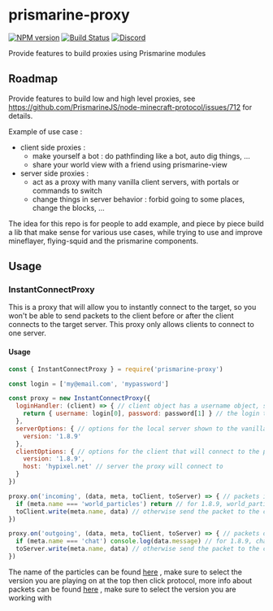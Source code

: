 # prismarine-proxy

[![NPM version](https://img.shields.io/npm/v/prismarine-proxy.svg)](http://npmjs.com/package/prismarine-proxy)
[![Build Status](https://github.com/PrismarineJS/prismarine-proxy/workflows/CI/badge.svg)](https://github.com/PrismarineJS/prismarine-proxy/actions?query=workflow%3A%22CI%22)
[![Discord](https://img.shields.io/badge/chat-on%20discord-brightgreen.svg)](https://discord.gg/GsEFRM8)

Provide features to build proxies using Prismarine modules

## Roadmap

Provide features to build low and high level proxies, see https://github.com/PrismarineJS/node-minecraft-protocol/issues/712 for details.

Example of use case :
* client side proxies :
  * make yourself a bot : do pathfinding like a bot, auto dig things, ...
  * share your world view with a friend using prismarine-view
* server side proxies :
  * act as a proxy with many vanilla client servers, with portals or commands to switch
  * change things in server behavior : forbid going to some places, change the blocks, ...

The idea for this repo is for people to add example, and piece by piece build a lib that make sense for various use cases, while trying to use
and improve mineflayer, flying-squid and the prismarine components.

## Usage

### InstantConnectProxy

This is a proxy that will allow you to instantly connect to the target, so you won't be able to send packets to the client before or after the client connects to the target server. This proxy only allows clients to connect to one server.

#### Usage

```js
const { InstantConnectProxy } = require('prismarine-proxy')

const login = ['my@email.com', 'mypassword']

const proxy = new InstantConnectProxy({
  loginHandler: (client) => { // client object has a username object, so you can store usernames with their respective logins
    return { username: login[0], password: password[1] } // the login the proxy will connect to the server with
  },
  serverOptions: { // options for the local server shown to the vanilla client
    version: '1.8.9'
  },
  clientOptions: { // options for the client that will connect to the proxied server
    version: '1.8.9',
    host: 'hypixel.net' // server the proxy will connect to
  }
})

proxy.on('incoming', (data, meta, toClient, toServer) => { // packets incoming from the server to the client
  if (meta.name === 'world_particles') return // for 1.8.9, world_particles is the packet that contains particles, so by returning here, the client connected to the proxy won't get any particles
  toClient.write(meta.name, data) // otherwise send the packet to the client
})

proxy.on('outgoing', (data, meta, toClient, toServer) => { // packets outgoing from the client to the server
  if (meta.name === 'chat') console.log(data.message) // for 1.8.9, chat is the packet that the client sends to send a chat message to the server, so by using console.log, we can sniff the message before it hits the server, and even return early so it wouldn't hit the server
  toServer.write(meta.name, data) // otherwise send the packet to the client
})
```

The name of the particles can be found [here](https://minecraft-data.prismarine.js.org/) , make sure to select the version you are playing on at the top then click protocol, more info about packets can be found [here](wiki.vg/Protocol) , make sure to select the version you are working with
